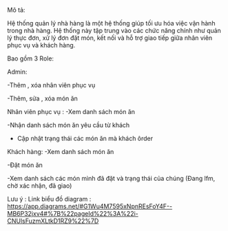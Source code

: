 Mô tả:

Hệ thống quản lý nhà hàng là một hệ thống giúp tối ưu hóa việc vận hành trong nhà hàng. Hệ thống này tập trung vào các chức năng chính như quản lý thực đơn, xử lý đơn đặt món, kết nối và hỗ trợ giao tiếp giữa nhân viên phục vụ và khách hàng.

Bao gồm 3 Role:

Admin:

-Thêm , xóa nhân viên phục vụ

-Thêm, sửa , xóa món ăn 

Nhân viên phục vụ :
-Xem danh sách món ăn

-Nhận danh sách món ăn yêu cầu từ khách

- Cập nhật trạng thái các món ăn mà khách ôrder

Khách hàng:
-Xem danh sách món ăn

-Đặt món ăn

-Xem danh sách các món mình đã đặt và trạng thái của chúng (Đang lfm, chờ xác nhận, đã giao)

Lưu ý : Link biểu đồ diagram : https://app.diagrams.net/#G1Wu4M7595xNpnREsFoY4F--MB6P32jxv4#%7B%22pageId%22%3A%22i-CNUlsFuzmXLtkD1RZ9%22%7D
